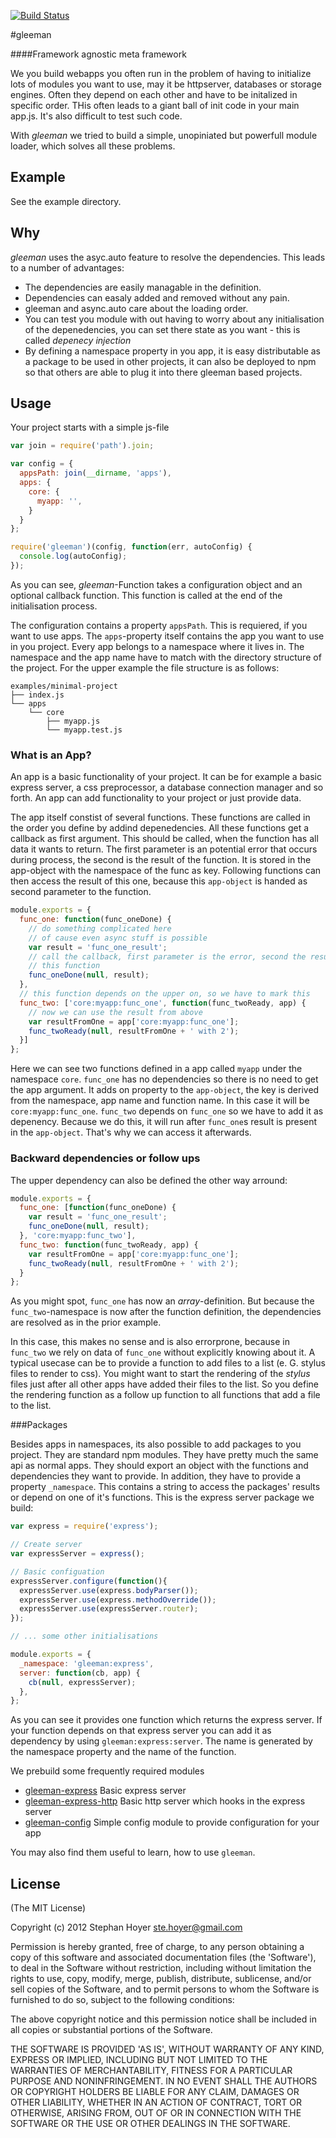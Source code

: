 [![Build Status](https://travis-ci.org/gleeman/gleeman.png?branch=master)](https://travis-ci.org/gleeman/gleeman)

#gleeman

####Framework agnostic meta framework

We you build webapps you often run in the problem of having to initialize lots
of modules you want to use, may it be httpserver, databases or storage
engines. Often they depend on each other and have to be initalized in specific
order. THis often leads to a giant ball of init code in your main app.js. It's
also difficult to test such code.

With _gleeman_ we tried to build a simple, unopiniated but powerfull module
loader, which solves all these problems.

## Example

See the example directory.

## Why

_gleeman_ uses the asyc.auto feature to resolve the dependencies. This leads
to a number of advantages:
* The dependencies are easily managable in the definition.
* Dependencies can easaly added and removed without any pain.
* gleeman and async.auto care about the loading order.
* You can test you module with out having to worry about any initialisation of
  the depenedencies, you can set there state as you want - this is called
  _depenecy injection_
* By defining a namespace property in you app, it is easy distributable as a
  package to be used in other projects, it can also be deployed to npm so that
  others are able to plug it into there gleeman based projects.

## Usage

Your project starts with a simple js-file

```javascript
var join = require('path').join;

var config = {
  appsPath: join(__dirname, 'apps'),
  apps: {
    core: {
      myapp: '',
    }
  }
};

require('gleeman')(config, function(err, autoConfig) {
  console.log(autoConfig);
});
```

As you can see, _gleeman_-Function takes a configuration object and an
optional callback function. This function is called at the end of the
initialisation process.

The configuration contains a property `appsPath`. This is requiered, if you
want to use apps. The `apps`-property itself contains the app you want to use
in you project. Every app belongs to a namespace where it lives in. The
namespace and the app name have to match with the directory structure of the
project. For the upper example the file structure is as follows:

```
examples/minimal-project
├── index.js
└── apps
    └── core
        ├── myapp.js
        └── myapp.test.js
```

### What is an App?

An app is a basic functionality of your project. It can be for example a basic
express server, a css preprocessor, a database connection manager and so
forth. An app can add functionality to your project or just provide data.

The app itself constist of several functions. These functions are called in
the order you define by addind depenedencies. All these functions get a
callback as first argument. This should be called, when the function has all
data it wants to return. The first parameter is an potential error that occurs
during process, the second is the result of the function. It is stored in the
app-object with the namespace of the func as key. Following functions can then
access the result of this one, because this `app-object` is handed as second
parameter to the function.

```javascript
module.exports = {
  func_one: function(func_oneDone) {
    // do something complicated here
    // of cause even async stuff is possible
    var result = 'func_one_result';
    // call the callback, first parameter is the error, second the result of
    // this function
    func_oneDone(null, result);
  },
  // this function depends on the upper on, so we have to mark this
  func_two: ['core:myapp:func_one', function(func_twoReady, app) {
    // now we can use the result from above
    var resultFromOne = app['core:myapp:func_one'];
    func_twoReady(null, resultFromOne + ' with 2');
  }]
};
```

Here we can see two functions defined in a app called `myapp` under the
namespace `core`. `func_one` has no dependencies so there is no need to get
the app argument. It adds on property to the `app-object`, the key is derived
from the namespace, app name and function name. In this case it will be
`core:myapp:func_one`. `func_two` depends on `func_one` so we have to add it
as depenency. Because we do this, it will run after `func_one`s result is
present in the `app-object`. That's why we can access it afterwards.

### Backward dependencies or follow ups

The upper dependency can also be defined the other way arround:

```javascript
module.exports = {
  func_one: [function(func_oneDone) {
    var result = 'func_one_result';
    func_oneDone(null, result);
  }, 'core:myapp:func_two'],
  func_two: function(func_twoReady, app) {
    var resultFromOne = app['core:myapp:func_one'];
    func_twoReady(null, resultFromOne + ' with 2');
  }
};
```

As you might spot, `func_one` has now an _array_-definition. But because the
`func_two`-namespace is now after the function definition, the dependencies
are resolved as in the prior example.

In this case, this makes no sense and is also errorprone, because in
`func_two` we rely on data of `func_one` without explicitly knowing about it.
A typical usecase can be to provide a function to add files to a list (e. G.
stylus files to render to css). You might want to start the rendering of the
_stylus_ files just after all other apps have added their files to the list.
So you define the rendering function as a follow up function to all functions
that add a file to the list.

###Packages

Besides apps in namespaces, its also possible to add packages to you project.
They are standard npm modules. They have pretty much the same api as normal
apps. They should export an object with the functions and dependencies they
want to provide. In addition, they have to provide a property `_namespace`.
This contains a string to access the packages' results or depend on one of
it's functions. This is the express server package we build:

```javascript
var express = require('express');

// Create server
var expressServer = express();

// Basic configuation
expressServer.configure(function(){
  expressServer.use(express.bodyParser());
  expressServer.use(express.methodOverride());
  expressServer.use(expressServer.router);
});

// ... some other initialisations

module.exports = {
  _namespace: 'gleeman:express',
  server: function(cb, app) {
    cb(null, expressServer);
  },
};
```

As you can see it provides one function which returns the express server. If
your function depends on that express server you can add it as dependency by
using `gleeman:express:server`. The name is generated by the namespace
property and the name of the function.

We prebuild some frequently required modules
* [gleeman-express](https://github.com/gleeman/gleeman-express) 
  Basic express server
* [gleeman-express-http](https://github.com/gleeman/gleeman-express-http) 
  Basic http server which hooks in the express server
* [gleeman-config](https://github.com/gleeman/gleeman-config) 
  Simple config module to provide configuration for your app

You may also find them useful to learn, how to use `gleeman`.

## License

(The MIT License)

Copyright (c) 2012 Stephan Hoyer <ste.hoyer@gmail.com>

Permission is hereby granted, free of charge, to any person obtaining a copy
of this software and associated documentation files (the 'Software'), to deal
in the Software without restriction, including without limitation the rights
to use, copy, modify, merge, publish, distribute, sublicense, and/or sell
copies of the Software, and to permit persons to whom the Software is
furnished to do so, subject to the following conditions:

The above copyright notice and this permission notice shall be included in all
copies or substantial portions of the Software.

THE SOFTWARE IS PROVIDED 'AS IS', WITHOUT WARRANTY OF ANY KIND, EXPRESS OR
IMPLIED, INCLUDING BUT NOT LIMITED TO THE WARRANTIES OF MERCHANTABILITY,
FITNESS FOR A PARTICULAR PURPOSE AND NONINFRINGEMENT. IN NO EVENT SHALL THE
AUTHORS OR COPYRIGHT HOLDERS BE LIABLE FOR ANY CLAIM, DAMAGES OR OTHER
LIABILITY, WHETHER IN AN ACTION OF CONTRACT, TORT OR OTHERWISE, ARISING FROM,
OUT OF OR IN CONNECTION WITH THE SOFTWARE OR THE USE OR OTHER DEALINGS IN THE
SOFTWARE.
